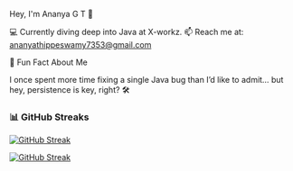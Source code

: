 Hey, I'm Ananya G T 👋

💻 Currently diving deep into Java at X-workz.
📫 Reach me at: ananyathippeswamy7353@gmail.com


🌟 Fun Fact About Me

I once spent more time fixing a single Java bug than I’d like to admit… but hey, persistence is key, right? 🛠

### 📊 GitHub Streaks  
[![GitHub Streak](https://github-readme-streak-stats.herokuapp.com/?user=Ananya-gt1&theme=dark&hide_border=true)](https://git.io/streak-stats)


[![GitHub Streak](https://streak-stats.demolab.com/?user=Ananya-gt1&theme=dark&hide_border=true)](https://git.io/streak-stats)


